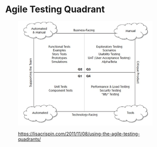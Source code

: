 # Agile Testing Quadrant

<figure><img src="../../.gitbook/assets/image (2) (1) (1).png" alt=""><figcaption><p><a href="https://lisacrispin.com/2011/11/08/using-the-agile-testing-quadrants/">https://lisacrispin.com/2011/11/08/using-the-agile-testing-quadrants/</a></p></figcaption></figure>

